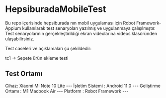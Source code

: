 # HepsiburadaMobileTest

Bu repo içerisinde hepsiburada nın mobil uygulaması için Robot Framework-Appium kullanılarak test senaryoları yazılmış ve uygulanmaya çalışılmıştır. Test senaryolarının gerçekleştirildiği ekran videolarına videos klasöründen ulaşabilirsiniz.

Test caseleri ve açıklamaları şu şekildedir:

tc1 -> Sepete ürün ekleme testi



## Test Ortamı

Cihaz: Xiaomi Mi Note 10 Lite ---
İşletim Sistemi : Android 11.0 ---
Geliştirme Ortamı : M1 Macbook Air ---
Platform : Robot Framework ---
